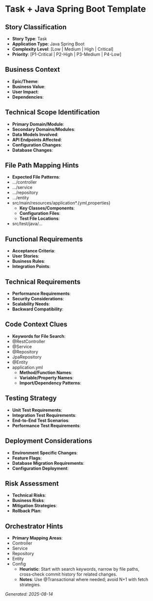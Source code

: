 # Task + Java Spring Boot Template


## Story Classification
- **Story Type**: Task
- **Application Type**: Java Spring Boot
- **Complexity Level**: [Low | Medium | High | Critical]
- **Priority**: [P1-Critical | P2-High | P3-Medium | P4-Low]


## Business Context
- **Epic/Theme**: 
- **Business Value**: 
- **User Impact**: 
- **Dependencies**:


## Technical Scope Identification
- **Primary Domain/Module**: 
- **Secondary Domains/Modules**: 
- **Data Models Involved**: 
- **API Endpoints Affected**: 
- **Configuration Changes**: 
- **Database Changes**:


## File Path Mapping Hints
- **Expected File Patterns**:
- .../controller
- .../service
- .../repository
- .../entity
- src/main/resources/application*.{yml,properties}
    - **Key Classes/Components**: 
    - **Configuration Files**: 
    - **Test File Locations**:
- src/test/java/...


## Functional Requirements
- **Acceptance Criteria**: 
- **User Stories**: 
- **Business Rules**: 
- **Integration Points**:


## Technical Requirements
- **Performance Requirements**: 
- **Security Considerations**: 
- **Scalability Needs**: 
- **Backward Compatibility**:


## Code Context Clues
- **Keywords for File Search**:
- @RestController
- @Service
- @Repository
- JpaRepository
- @Entity
- application.yml
    - **Method/Function Names**: 
    - **Variable/Property Names**: 
    - **Import/Dependency Patterns**:


## Testing Strategy
- **Unit Test Requirements**: 
- **Integration Test Requirements**: 
- **End-to-End Test Scenarios**: 
- **Performance Test Requirements**:


## Deployment Considerations
- **Environment Specific Changes**: 
- **Feature Flags**: 
- **Database Migration Requirements**: 
- **Configuration Deployment**:


## Risk Assessment
- **Technical Risks**: 
- **Business Risks**: 
- **Mitigation Strategies**: 
- **Rollback Plan**:


## Orchestrator Hints
- **Primary Mapping Areas**:
- Controller
- Service
- Repository
- Entity
- Config
    - **Heuristic**: Start with search keywords, narrow by file paths, cross‑check commit history for related changes.
    - **Notes**: Use @Transactional where needed; avoid N+1 with fetch strategies.


_Generated: 2025-08-14_
